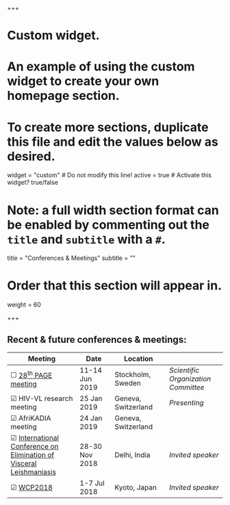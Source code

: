 +++
# Custom widget.
# An example of using the custom widget to create your own homepage section.
# To create more sections, duplicate this file and edit the values below as desired.
widget = "custom"  # Do not modify this line!
active = true  # Activate this widget? true/false

# Note: a full width section format can be enabled by commenting out the `title` and `subtitle` with a `#`.
title = "Conferences & Meetings"
subtitle = ""

# Order that this section will appear in.
weight = 60

+++

Recent & future conferences & meetings:
------------------------------------------

| Meeting                                                                                                                                       | Date <img width=250/>  | Location <img width=250/>        | <img width=300/> 
| --------------------------------------------------------------------------------------------------------------------------------------------- | ---------------------- | -------------------------------- | ------------------------------------
|&#9744; [28<sup>th</sup> PAGE meeting](https://www.page-meeting.org/)                                                                          | 11-14 Jun 2019         | Stockholm, Sweden                | *Scientific Organization Committee*
|&#9745; HIV-VL research meeting                                                                                                                | 25 Jan 2019            | Geneva, Switzerland              | *Presenting*
|&#9745; AfriKADIA meeting                                                                                                                      | 24 Jan 2019            | Geneva, Switzerland              |
|&#9745; [International Conference on Elimination of Visceral Leishmaniasis](https://www.dndi.org/2018/media-centre/events/iec-vl-conference/)  | 28-30 Nov 2018         | Delhi, India                     | *Invited speaker*
|&#9745; [WCP2018](http://www.wcp2018.org/)                                                                                                     | 1-7 Jul 2018           | Kyoto, Japan                     | *Invited speaker*

